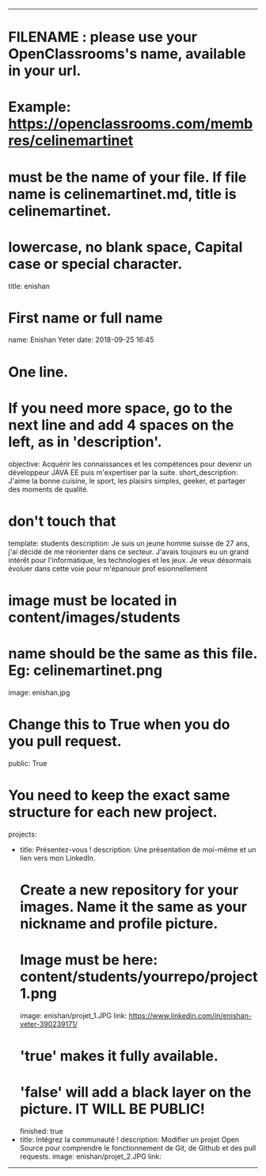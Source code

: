 ---

# FILENAME : please use your OpenClassrooms's name, available in your url.
# Example: https://openclassrooms.com/membres/celinemartinet
# must be the name of your file. If file name is celinemartinet.md, title is celinemartinet.
# lowercase, no blank space, Capital case or special character.
title: enishan

# First name or full name
name: Enishan Yeter
date: 2018-09-25 16:45

# One line.
# If you need more space, go to the next line and add 4 spaces on the left, as in 'description'.
objective:
    Acquérir les connaissances et les compétences pour devenir un développeur JAVA EE puis m'expertiser par la suite. 
short_description: 
    J'aime la bonne cuisine, le sport, les plaisirs simples, geeker, et partager des moments de qualité.   

# don't touch that
template: students
description:
    Je suis un jeune homme suisse de 27 ans, j'ai décidé de me réorienter dans ce secteur. J'avais toujours eu un grand intérêt pour l'informatique, les technologies et les jeux. Je veux désormais évoluer dans cette voie pour m'épanouir prof esionnellement 

# image must be located in content/images/students
# name should be the same as this file. Eg: celinemartinet.png
image: enishan.jpg

# Change this to True when you do you pull request.
public: True

# You need to keep the exact same structure for each new project.
projects:
  - title: Présentez-vous !
    description: Une présentation de moi-même et un lien vers mon LinkedIn.
    # Create a new repository for your images. Name it the same as your nickname and profile picture.
    # Image must be here: content/students/yourrepo/project1.png
    image: enishan/projet_1.JPG
    link: https://www.linkedin.com/in/enishan-yeter-390239171/
    # 'true' makes it fully available.
    # 'false' will add a black layer on the picture. IT WILL BE PUBLIC!
    finished: true
  - title: Intégrez la communauté !
    description: Modifier un projet Open Source pour comprendre le fonctionnement de Git, de Github et des pull requests. 
    image: enishan/projet_2.JPG
    link: 
---